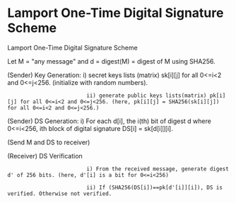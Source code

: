 # Lamport One-Time Digital Signature Scheme

Lamport One-Time Digital Signature Scheme 

Let M = "any message" and d = digest(M) = digest of M using SHA256. 

(Sender) Key Generation: i) secret keys lists (matrix) sk[i][j] for all 0<=i<2 and 0<=j<256. (initialize with random numbers).

                             ii) generate public keys lists(matrix) pk[i][j] for all 0<=i<2 and 0<=j<256. (here, pk[i][j] = SHA256(sk[i][j]) for all 0<=i<2 and 0<=j<256.)

(Sender) DS Generation: i) For each d[i], the i(th) bit of digest d where 0<=i<256, ith block of digital signature DS[i] = sk[d[i]][i].

(Send M and DS to receiver)

(Receiver) DS Verification

                             i) From the received message, generate digest d' of 256 bits. (here, d'[i] is a bit for 0<=i<256)

                             ii) If (SHA256(DS[i])==pk[d'[i]][i]), DS is verified. Otherwise not verified.
